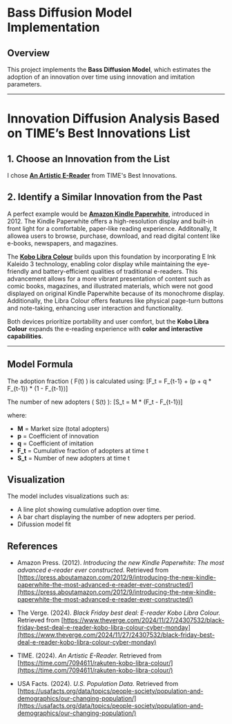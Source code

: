 # Bass Diffusion Model Implementation

## Overview
This project implements the **Bass Diffusion Model**, which estimates the adoption of an innovation over time using innovation and imitation parameters.

---

# Innovation Diffusion Analysis Based on TIME’s Best Innovations List

## 1. Choose an Innovation from the List
I chose **[An Artistic E-Reader](https://time.com/7094611/rakuten-kobo-libra-colour/)** from TIME's Best Innovations.

## 2. Identify a Similar Innovation from the Past
A perfect example would be **[Amazon Kindle Paperwhite](https://press.aboutamazon.com/2012/9/introducing-the-new-kindle-paperwhite-the-most-advanced-e-reader-ever-constructed/)**, introduced in 2012. The Kindle Paperwhite offers a high-resolution display and built-in front light for a comfortable, paper-like reading experience. Additonally, It allowea users to browse, purchase, download, and read digital content like e-books, newspapers, and magazines.

The **[Kobo Libra Colour](https://www.theverge.com/2024/11/27/24307532/black-friday-best-deal-e-reader-kobo-libra-colour-cyber-monday)** builds upon this foundation by incorporating E Ink Kaleido 3 technology, enabling color display while maintaining the eye-friendly and battery-efficient qualities of traditional e-readers. This advancement allows for a more vibrant presentation of content such as comic books, magazines, and illustrated materials, which were not good displayed on original Kindle Paperwhite because of its monochrome display. Additionally, the Libra Colour offers features like physical page-turn buttons and note-taking, enhancing user interaction and functionality.

Both devices prioritize portability and user comfort, but the **Kobo Libra Colour** expands the e-reading experience with **color and interactive capabilities**.

---

## Model Formula
The adoption fraction \( F(t) \) is calculated using:
[F_t = F_{t-1} + (p + q * F_{t-1}) * (1 - F_{t-1})]

The number of new adopters \( S(t) \):
[S_t = M *  (F_t - F_{t-1})]

where:
- **M** = Market size (total adopters)
- **p** = Coefficient of innovation
- **q** = Coefficient of imitation
- **F_t** = Cumulative fraction of adopters at time t
- **S_t** = Number of new adopters at time t


## Visualization
The model includes visualizations such as:
- A line plot showing cumulative adoption over time.
- A bar chart displaying the number of new adopters per period.
- Difussion model fit

## References  

- Amazon Press. (2012). *Introducing the new Kindle Paperwhite: The most advanced e-reader ever constructed.* Retrieved from [https://press.aboutamazon.com/2012/9/introducing-the-new-kindle-paperwhite-the-most-advanced-e-reader-ever-constructed/](https://press.aboutamazon.com/2012/9/introducing-the-new-kindle-paperwhite-the-most-advanced-e-reader-ever-constructed/)  

- The Verge. (2024). *Black Friday best deal: E-reader Kobo Libra Colour.* Retrieved from [https://www.theverge.com/2024/11/27/24307532/black-friday-best-deal-e-reader-kobo-libra-colour-cyber-monday](https://www.theverge.com/2024/11/27/24307532/black-friday-best-deal-e-reader-kobo-libra-colour-cyber-monday)  

- TIME. (2024). *An Artistic E-Reader.* Retrieved from [https://time.com/7094611/rakuten-kobo-libra-colour/](https://time.com/7094611/rakuten-kobo-libra-colour/)  

- USA Facts. (2024). *U.S. Population Data.* Retrieved from [https://usafacts.org/data/topics/people-society/population-and-demographics/our-changing-population/](https://usafacts.org/data/topics/people-society/population-and-demographics/our-changing-population/)  




